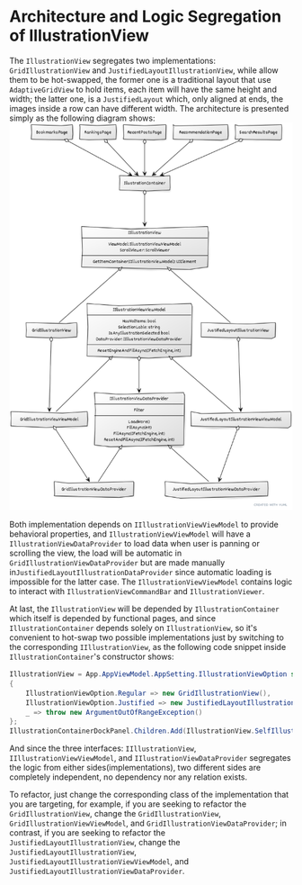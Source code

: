 ﻿# Architecture and Logic Segregation of IllustrationView
The `IllustrationView` segregates two implementations: `GridIllustrationView` and `JustifiedLayoutIllustrationView`, while allow them to be hot-swapped, the former one is a traditional layout that use `AdaptiveGridView` to hold items, each item will have the same height and width; the latter one, is a `JustifiedLayout` which, only aligned at ends, the images inside a row can have different width.
The architecture is presented simply as the following diagram shows:![uml](uml.png)

Both implementation depends on `IIllustrationViewViewModel` to provide behavioral properties, and `IllustrationViewViewModel` will have a `IllustrationViewDataProvider` to load data when user is panning or scrolling the view, the load will be automatic in `GridIllustrationViewDataProvider` but are made manually in`JustifiedLayoutIllustrationDataProvider` since automatic loading is impossible for the latter case. The `IllustrationViewViewModel` contains logic to interact with `IllustrationViewCommandBar` and `IllustrationViewer`.

At last, the `IllustrationView` will be depended by `IllustrationContainer` which itself is depended by functional pages, and since `IllustrationContainer` depends solely on `IllustrationView`, so it's convenient to hot-swap two possible implementations just by switching to the corresponding `IIllustrationView`, as the following code snippet inside `IllustrationContainer`'s constructor shows:

```cs
IllustrationView = App.AppViewModel.AppSetting.IllustrationViewOption switch
{
    IllustrationViewOption.Regular => new GridIllustrationView(),
    IllustrationViewOption.Justified => new JustifiedLayoutIllustrationView(),
    _ => throw new ArgumentOutOfRangeException()
}; 
IllustrationContainerDockPanel.Children.Add(IllustrationView.SelfIllustrationView);
```

And since the three interfaces: `IIllustrationView`, `IIllustrationViewViewModel`, and `IIlustrationViewDataProvider` segregates the logic from either sides(implementations), two different sides are completely independent, no dependency nor any relation exists.

To refactor, just change the corresponding class of the implementation that you are targeting, for example, if you are seeking to refactor the `GridIllustrationView`, change the `GridIllustrationView`, `GridIllustrationViewViewModel`, and `GridIllustrationViewDataProvider`; in contrast, if you are seeking to refactor the `JustifiedLayoutIllustrationView`, change the `JustifiedLayoutIllustrationView`, `JustifiedLayoutIllustrationViewViewModel`, and `JustifiedLayoutIllustrationViewDataProvider`.